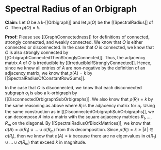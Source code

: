 Spectral Radius of an Orbigraph
===============================

**Claim**: Let $O$ be a k-[[Orbigraph]] and let $\rho(O)$ be the [[SpectralRadius]] of $O$. Then $\rho(O) = k$.

**Proof**: 
Please see [[GraphConnectedness]] for definitions of connected, strongly connected, and weakly connected. We know that $O$ is either connected or disconnected. In the case that $O$ is connected, we know that $O$ is also strongly connected by [[OrbigraphConnectedThenStronglyConnected]]. Thus, the adjacency matrix $A$ of $O$ is irreducible by [[IrreducibleIfStronglyConnected]]. Hence, since we know all entries of $A$ are non-negative by the definition of an adjacency matrix, we know that $\rho(A) = k$ by [[SpectralRadiusOfConstantRowSums]].

In the case that $O$ is disconnected, we know that each disconnected subgraph $o_i$ is also a k-orbigraph by [[DisconnectedOrbigraphSubOrbigraphs]]. We also know that $\rho(R_i) = k$ by the same reasoning as above where $R_i$ is the adjacency matrix for $o_i$. Using the same construction as in [[DisconnectedOrbigraphSubOrbigraphs]], we can decompose $A$ into a matrix with the square adjacency matrices $R_1, \ldots, R_m$ on the diagonal. By [[SpectralRadiusOfBlockMatrices]], we know that $\sigma(A) = \sigma(R_1) \cup \ldots \cup \sigma(R_m)$ from this decomposition. Since $\rho(R_i) = k \geq \left| \lambda \right| \in \sigma(R_i)$, then we know that $\rho(A) = k$ because there are no eigenvalues in $\sigma(R_1) \cup \ldots \cup \sigma(R_m)$ that exceed $k$ in magnitude.


